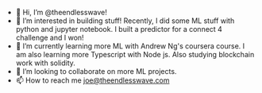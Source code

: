 - 👋 Hi, I’m @theendlesswave!
- 👀 I’m interested in building stuff!  Recently, I did some ML stuff with python and jupyter notebook. I built a predictor for a connect 4 challenge and I won!
- 🌱 I’m currently learning more ML with Andrew Ng's coursera course.  I am also learning more Typescript with Node js.  Also studying blockchain work with solidity. 
- 💞️ I’m looking to collaborate on more ML projects.
- 📫 How to reach me joe@theendlesswave.com

<!---
theendlesswave/theendlesswave is a ✨ special ✨ repository because its `README.md` (this file) appears on your GitHub profile.
You can click the Preview link to take a look at your changes.
--->
